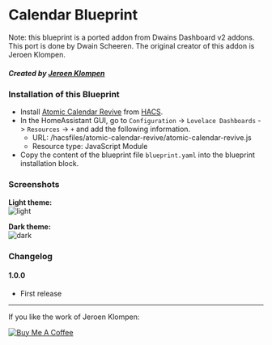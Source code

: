 # Calendar Blueprint

Note: this blueprint is a ported addon from Dwains Dashboard v2 addons. This port is done by Dwain Scheeren. The original creator of this addon is Jeroen Klompen.

##### Created by [Jeroen Klompen](https://github.com/klumpke/)


### Installation of this Blueprint
- Install [Atomic Calendar Revive](https://github.com/marksie1988/atomic-calendar-revive) from [HACS](https://hacs.xyz).
- In the HomeAssistant GUI, go to `Configuration` -> `Lovelace Dashboards` -> `Resources` -> `+` and add the following information.
  - URL: /hacsfiles/atomic-calendar-revive/atomic-calendar-revive.js
  - Resource type: JavaScript Module
- Copy the content of the blueprint file `blueprint.yaml` into the blueprint installation block.


### Screenshots
**Light theme:**<br>
![light](https://github.com/Klumpke/dwains-dashboard-addons/blob/master/house_information/calendar/.github/screenshots/light.png "Light")

**Dark theme:**<br>
![dark](https://github.com/Klumpke/dwains-dashboard-addons/blob/master/house_information/calendar/.github/screenshots/dark.png "Dark")


### Changelog
#### 1.0.0
- First release

---

If you like the work of Jeroen Klompen:

<a href="https://www.buymeacoffee.com/klumpke" target="_blank"><img src="https://www.buymeacoffee.com/assets/img/custom_images/white_img.png" alt="Buy Me A Coffee"></a>

